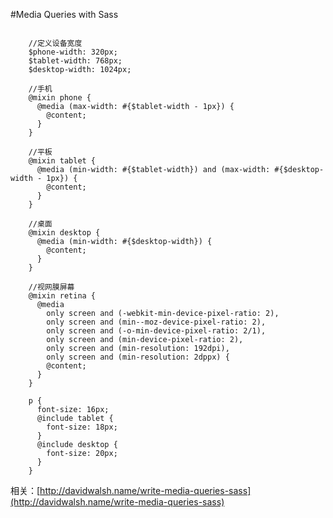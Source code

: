 #Media Queries with Sass

<pre><code class="language-css">
    //定义设备宽度
    $phone-width: 320px;
    $tablet-width: 768px;
    $desktop-width: 1024px;
    
    //手机
    @mixin phone {
      @media (max-width: #{$tablet-width - 1px}) {
        @content;
      }
    }
    
    //平板
    @mixin tablet {
      @media (min-width: #{$tablet-width}) and (max-width: #{$desktop-width - 1px}) {
        @content;
      }
    }
    
    //桌面
    @mixin desktop {
      @media (min-width: #{$desktop-width}) {
        @content;
      }
    }
    
    //视网膜屏幕
    @mixin retina {
      @media
        only screen and (-webkit-min-device-pixel-ratio: 2),
        only screen and (min--moz-device-pixel-ratio: 2),
        only screen and (-o-min-device-pixel-ratio: 2/1),
        only screen and (min-device-pixel-ratio: 2),
        only screen and (min-resolution: 192dpi),
        only screen and (min-resolution: 2dppx) {
        @content;
      }
    }

    p {
      font-size: 16px;
      @include tablet {
        font-size: 18px;
      }
      @include desktop {
        font-size: 20px;
      }
    }
</code></pre>

相关：[http://davidwalsh.name/write-media-queries-sass](http://davidwalsh.name/write-media-queries-sass)